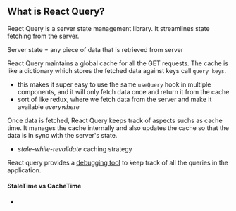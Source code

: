 ## What is React Query?

React Query is a server state management library. It streamlines state fetching from the server.

Server state = any piece of data that is retrieved from server

React Query maintains a global cache for all the GET requests. The cache is like a dictionary which stores the fetched data against keys call `query keys`.
  - this makes it super easy to use the same `useQuery` hook in multiple components, and it will only fetch data once and return it from the cache
  - sort of like redux, where we fetch data from the server and make it available _everywhere_

Once data is fetched, React Query keeps track of aspects suchs as cache time. It manages the cache internally and also updates the cache so that the data is in sync with the server's state.
  - _stale-while-revalidate_ caching strategy

React query provides a [debugging tool](https://react-query.tanstack.com/devtools) to keep track of all the queries in the application.

#### StaleTime vs CacheTime

- 

